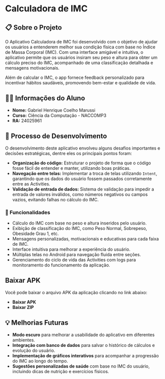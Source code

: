 ﻿# Calculadora de IMC

## 📋 Sobre o Projeto

O Aplicativo Calculadora de IMC foi desenvolvido com o objetivo de ajudar os usuários a entenderem melhor sua condição física com base no Índice de Massa Corporal (IMC). Com uma interface amigável e intuitiva, o aplicativo permite que os usuários insiram seu peso e altura para obter um cálculo preciso do IMC, acompanhado de uma classificação detalhada e mensagens motivacionais.

Além de calcular o IMC, o app fornece feedback personalizado para incentivar hábitos saudáveis, promovendo bem-estar e qualidade de vida.

## 👨‍🎓 Informações do Aluno

- **Nome:** Gabriel Henrique Coelho Marussi
- **Curso:** Ciência da Computação - NACCOMP3
- **RA:** 24025961

## 🚀 Processo de Desenvolvimento

O desenvolvimento deste aplicativo envolveu alguns desafios importantes e decisões estratégicas, dentre eles os principais pontos foram:

- **Organização do código:** Estruturar o projeto de forma que o código fosse fácil de entender e manter, utilizando boas práticas.  
- **Navegação entre telas:** Implementar a troca de telas utilizando `Intent`, garantindo que os dados do usuário fossem passados corretamente entre as Activities.  
- **Validação de entrada de dados:** Sistema de validação para impedir a entrada de valores inválidos, como números negativos ou campos vazios, evitando falhas no cálculo do IMC.

### 🎯 Funcionalidades

- Cálculo do IMC com base no peso e altura inseridos pelo usuário.
- Exibição de classificação do IMC, como Peso Normal, Sobrepeso, Obesidade Grau 1, etc.
- Mensagens personalizadas, motivacionais e educativas para cada faixa de IMC.
- Interface intuitiva para melhorar a experiência do usuário.
- Múltiplas telas no Android para navegação fluida entre seções.
- Gerenciamento do ciclo de vida das Activities com logs para monitoramento do funcionamento da aplicação.

## Baixar APK

Você pode baixar o arquivo APK da aplicação clicando no link abaixo:

- **Baixar APK**
- **Baixar ZIP**

## 💡 Melhorias Futuras

- **Modo escuro** para melhorar a usabilidade do aplicativo em diferentes ambientes.
- **Integração com banco de dados** para salvar o histórico de cálculos e evolução do usuário.  
- **Implementação de gráficos interativos** para acompanhar a progressão do IMC ao longo do tempo.  
- **Sugestões personalizadas de saúde** com base no IMC do usuário, incluindo dicas de nutrição e exercícios físicos.